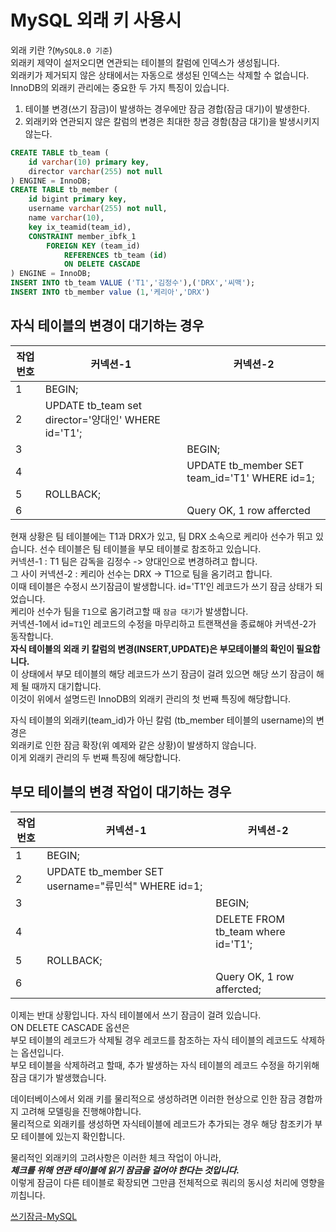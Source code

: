 # MySQL 외래 키 사용시  
외래 키란 ?(`MySQL8.0 기준`)  
외래키 제약이 설저오디면 연관되는 테이블의 칼럼에 인덱스가 생성됩니다.  
외래키가 제거되지 않은 상태에서는 자동으로 생성된 인덱스는 삭제할 수 없습니다.  
InnoDB의 외래키 관리에는 중요한 두 가지 특징이 있습니다.
1. 테이블 변경(쓰기 잠금)이 발생하는 경우에만 잠금 경합(잠금 대기)이 발생한다.
2. 외래키와 연관되지 않은 칼럼의 변경은 최대한 창금 경함(참금 대기)을 발생시키지 않는다.  
  
```sql
CREATE TABLE tb_team (
    id varchar(10) primary key,
    director varchar(255) not null
) ENGINE = InnoDB;
CREATE TABLE tb_member (
    id bigint primary key,
    username varchar(255) not null,
    name varchar(10),
    key ix_teamid(team_id),
    CONSTRAINT member_ibfk_1 
        FOREIGN KEY (team_id) 
            REFERENCES tb_team (id) 
            ON DELETE CASCADE
) ENGINE = InnoDB;
INSERT INTO tb_team VALUE ('T1','김정수'),('DRX','씨맥');
INSERT INTO tb_member value (1,'케리아','DRX')
```  
## 자식 테이블의 변경이 대기하는 경우  

| 작업번호 | 커넥션-1                                            | 커넥션-2                                         |
|------|--------------------------------------------------|-----------------------------------------------|
| 1    | BEGIN;                                           |                                               |
| 2    | UPDATE tb_team set director='양대인' WHERE id='T1'; |                                               |
| 3    |                                                  | BEGIN;                                        |
| 4    |                                                  | UPDATE tb_member SET team_id='T1' WHERE id=1; |
| 5    | ROLLBACK;                                        |                                               |
| 6    |                                                  | Query OK, 1 row affercted                     |

현재 상황은 팀 테이블에는 T1과 DRX가 있고, 팀 DRX 소속으로 케리아 선수가 뛰고 있습니다.
선수 테이블은 팀 테이블을 부모 테이블로 참조하고 있습니다.  
커넥션-1 : T1 팀은 감독을 김정수 -> 양대인으로 변경하려고 합니다.  
그 사이 커넥션-2 : 케리아 선수는 DRX -> T1으로 팀을 옴기려고 합니다.   
이때 테이블은 수정시 쓰기잠금이 발생합니다. id='T1'인 레코드가 쓰기 잠금 상태가 되었습니다.  
케리아 선수가 팀을 `T1`으로 옴기려고할 때 `잠금 대기`가 발생합니다.  
커넥션-1에서 id=`T1`인 레코드의 수정을 마무리하고 트랜잭션을 종료해야 커넥션-2가 동작합니다.  
**자식 테이블의 외래 키 칼럼의 변경(INSERT,UPDATE)은 부모테이블의 확인이 필요합니다.**  
이 상태에서 부모 테이블의 해당 레코드가 쓰기 잠금이 걸려 있으면 해당 쓰기 잠금이 해제 될 때까지 대기합니다.  
이것이 위에서 설명드린 InnoDB의 외래키 관리의 첫 번째 특징에 해당합니다.  
  
자식 테이블의 외래키(team_id)가 아닌 칼럼 (tb_member 테이블의 username)의 변경은  
외래키로 인한 잠금 확장(위 예제와 같은 상황)이 발생하지 않습니다.  
이게 외래키 관리의 두 번째 특징에 해당합니다.  
  
## 부모 테이블의 변경 작업이 대기하는 경우  

| 작업번호 | 커넥션-1                                           | 커넥션-2                              |
|------|-------------------------------------------------|------------------------------------|
| 1    | BEGIN;                                          |                                    |
| 2    | UPDATE tb_member SET username="류민석" WHERE id=1; |                                    |
| 3    |                                                 | BEGIN;                             |
| 4    |                                                 | DELETE FROM tb_team where id='T1'; |
| 5    | ROLLBACK;                                       |                                    |
| 6    |                                                 | Query OK, 1 row affercted;         |

 이제는 반대 상황입니다. 자식 테이블에서 쓰기 잠금이 걸려 있습니다.  
 ON DELETE CASCADE 옵션은    
 부모 테이블의 레코드가 삭제될 경우 레코드를 참조하는 자식 테이블의 레코드도 삭제하는 옵션입니다.  
 부모 테이블을 삭제하려고 할때, 추가 발생하는 자식 테이블의 레코드 수정을 하기위해 잠금 대기가 발생했습니다.  
   
데이터베이스에서 외래 키를 물리적으로 생성하려면 이러한 현상으로 인한 잠금 경합까지 고려해 모델링을 진행해야합니다.  
물리적으로 외래키를 생성하면 자식테이블에 레코드가 추가되는 경우 해당 참조키가 부모 테이블에 있는지 확인합니다.  
  
물리적인 외래키의 고려사항은 이러한 체크 작업이 아니라,  
**_체크를 위해 연관 테이블에 읽기 잠금을 걸어야 한다는 것입니다._**  
이렇게 잠금이 다른 테이블로 확장되면 그만큼 전체적으로 쿼리의 동시성 처리에 영향을 끼칩니다.  
  
[쓰기잠금-MySQL](https://dev.mysql.com/doc/refman/8.0/en/lock-tables.html)